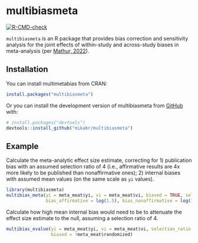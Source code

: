 # multibiasmeta

<!-- badges: start -->
[![R-CMD-check](https://github.com/mikabr/multibiasmeta/actions/workflows/R-CMD-check.yaml/badge.svg)](https://github.com/mikabr/multibiasmeta/actions/workflows/R-CMD-check.yaml)
<!-- badges: end -->

`multibiasmeta` is an R package that provides bias correction and sensitivity analysis for the joint effects of within-study and across-study biases in meta-analysis (per [Mathur, 2022](https://osf.io/u7vcb/)).


## Installation

You can install multimetabias from CRAN:
``` r
install.packages("multibiasmeta")
```

Or you can install the development version of multibiasmeta from [GitHub](https://github.com/) with:

``` r
# install.packages("devtools")
devtools::install_github("mikabr/multibiasmeta")
```

## Example

Calculate the meta-analytic effect size estimate, correcting for 1) publication
bias with an assumed selection ratio of 4 (i.e., affirmative results are 4x more
likely to be published than nonaffirmative ones); 2) internal biases with
assumed mean values (on the same scale as `yi` values).

``` r
library(multibiasmeta)
multibias_meta(yi = meta_meat$yi, vi = meta_meat$vi, biased = TRUE, selection_ratio = 4,
               bias_affirmative = log(1.5), bias_nonaffirmative = log(1.1))
```

Calculate how high mean internal bias would need to be to attenuate the effect
size estimate to the null, assuming a selection ratio of 4.

``` r
multibias_evalue(yi = meta_meat$yi, vi = meta_meat$vi, selection_ratio = 4,
                 biased = !meta_meat$randomized)
```
